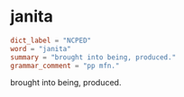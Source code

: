 # janita

``` toml
dict_label = "NCPED"
word = "janita"
summary = "brought into being, produced."
grammar_comment = "pp mfn."
```

brought into being, produced.

